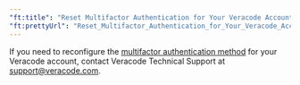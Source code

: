 ```yaml
---
"ft:title": "Reset Multifactor Authentication for Your Veracode Account"
"ft:prettyUrl": "Reset_Multifactor_Authentication_for_Your_Veracode_Account"
---
```

If you need to reconfigure the [multifactor authentication method](https://docs.veracode.com/r/t_configure_mfa) for your Veracode account, contact Veracode Technical Support at support@veracode.com.